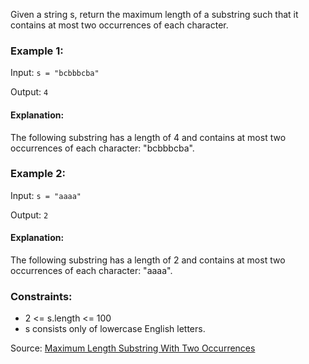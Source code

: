 Given a string s, return the maximum length of a substring such that it contains at most two occurrences of each character.


### Example 1:

Input: ```s = "bcbbbcba"```

Output: ```4```

#### Explanation:

The following substring has a length of 4 and contains at most two occurrences of each character: "bcbbbcba".

### Example 2:

Input: ```s = "aaaa"```

Output: ```2```

#### Explanation:

The following substring has a length of 2 and contains at most two occurrences of each character: "aaaa".


### Constraints:

- 2 <= s.length <= 100
- s consists only of lowercase English letters.

Source: [Maximum Length Substring With Two Occurrences](https://leetcode.com/problems/maximum-length-substring-with-two-occurrences/description/)
